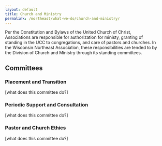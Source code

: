 ```yaml
---
layout: default
title: Church and Ministry
permalink: /northeast/what-we-do/church-and-ministry/
---
```


Per the Constitution and Bylaws of the United Church of Christ, Associations are responsible for authorization
for ministy, granting of standing in the UCC to congregations, and care of pastors and churches. In the Wisconsin
Northeast Association, these responsibilities are tended to by the Division of Church and Ministry through its
standing committees.

## Committees

### Placement and Transition

\[what does this committee do?\]

### Periodic Support and Consultation

\[what does this committee do?\]

### Pastor and Church Ethics

\[what does this committee do?\]
